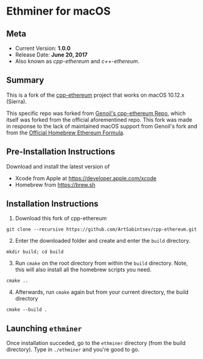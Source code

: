 # Ethminer for macOS

## Meta
- Current Version: **1.0.0**
- Release Date: **June 20, 2017**
- Also known as _cpp-ethereum_ and _c++-ethereum_.

## Summary
This is a fork of the [cpp-ethereum](https://github.com/ethereum/cpp-ethereum) project that works on macOS 10.12.x (Sierra).

This specific repo was forked from [Genoil's cpp-ethereum Repo](https://github.com/Genoil/cpp-ethereum), which itself was forked from the official aforementined repo. This fork was made in response to the lack of maintained macOS support from Genoil's fork and from the [Official Homebrew Ethereum Formula](https://github.com/ethereum/homebrew-ethereum/).

## Pre-Installation Instructions
Download and install the latest version of
- Xcode from Apple at https://developer.apple.com/xcode
- Homebrew from https://brew.sh

## Installation Instructions

1. Download this fork of cpp-ethereum
```
git clone --recursive https://github.com/ArtSabintsev/cpp-ethereum.git
```

2. Enter the downloaded folder and create and enter the `build` directory.
```
mkdir build; cd build
```

3. Run `cmake` on the root directory from within the `build` directory. Note, this will also install all the homebrew scripts you need.
```
cmake ..
```

4. Afterwards, run `cmake` again but from your current directory, the build directory
```
cmake --build .
```

## Launching `ethminer`
Once installation succeded, go to the `ethminer` directory (from the build directory). Type in `./ethminer` and you're good to go.
